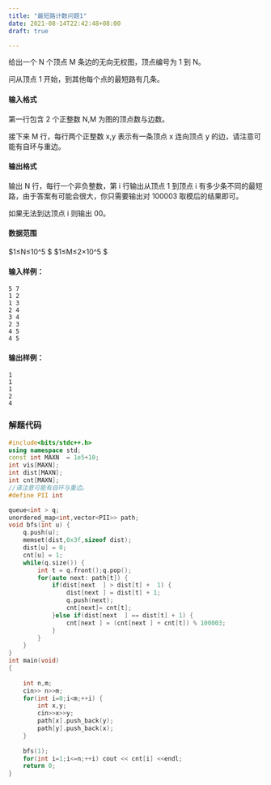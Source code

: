 ```yaml
---
title: "最短路计数问题1"
date: 2021-08-14T22:42:48+08:00
draft: true

---
```










给出一个 N  个顶点 M 条边的无向无权图，顶点编号为 1 到 N。

问从顶点 1 开始，到其他每个点的最短路有几条。

#### 输入格式

第一行包含 2  个正整数 N,M 为图的顶点数与边数。

接下来 M 行，每行两个正整数 x,y 表示有一条顶点  x 连向顶点 y 的边，请注意可能有自环与重边。

#### 输出格式

输出 N  行，每行一个非负整数，第 i 行输出从顶点 1 到顶点 i 有多少条不同的最短路，由于答案有可能会很大，你只需要输出对 100003 取模后的结果即可。

如果无法到达顶点 i 则输出 00。

#### 数据范围

$1≤N≤10^5 $ 
$1≤M≤2×10^5 $

 

#### 输入样例：

```
5 7
1 2
1 3
2 4
3 4
2 3
4 5
4 5
```

#### 输出样例：

```
1
1
1
2
4
```



### 解题代码

```cpp
#include<bits/stdc++.h>
using namespace std;
const int MAXN  = 1e5+10;
int vis[MAXN];
int dist[MAXN];
int cnt[MAXN];
//请注意可能有自环与重边。
#define PII int

queue<int > q;
unordered_map<int,vector<PII>> path;
void bfs(int u) {
    q.push(u);
    memset(dist,0x3f,sizeof dist);
    dist[u] = 0;
    cnt[u] = 1;
    while(q.size()) {
        int t = q.front();q.pop();
        for(auto next: path[t]) {
            if(dist[next  ] > dist[t] +  1) {
                dist[next ] = dist[t] + 1;
                q.push(next);
                cnt[next]= cnt[t];
            }else if(dist[next  ] == dist[t] + 1) {
                cnt[next ] = (cnt[next ] + cnt[t]) % 100003;
            }
        }
    }
}
int main(void)
{
    
    int n,m;
    cin>> n>>m;
    for(int i=0;i<m;++i) {
        int x,y;
        cin>>x>>y;
        path[x].push_back(y);
        path[y].push_back(x);
    }
    
    bfs(1);
    for(int i=1;i<=n;++i) cout << cnt[i] <<endl;
    return 0;
}
```

